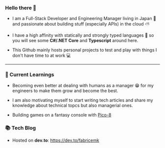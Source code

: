 ### Hello there 👋

- I am a Full-Stack Developer and Engineering Manager living in Japan 🗾 and passionate about building stuff (especially APIs) in the cloud ⛅

- I have a high affinity with statically and strongly typed languages 💪 so you will see some **C#/.NET Core** and **Typescript** around here.

- This Github mainly hosts personal projects to test and play with things I don't have time to at work 💻

----

### 🌱 Current Learnings

- Becoming even better at dealing with humans as a manager 😁 for my engineers to make them grow and become the best.

- I am also motivating myself to start writing tech articles and share my knowledge about technical topcs but also managerial ones.

- Building games on a fantasy console with [Pico-8](https://www.lexaloffle.com/pico-8.php)


### 📚 Tech Blog
- Hosted on **dev.to**: https://dev.to/fabricemk


<!--
**FabriceMk/FabriceMk** is a ✨ _special_ ✨ repository because its `README.md` (this file) appears on your GitHub profile.

Here are some ideas to get you started:

- 🔭 I’m currently working on ...
- 🌱 I’m currently learning ...
- 👯 I’m looking to collaborate on ...
- 🤔 I’m looking for help with ...
- 💬 Ask me about ...
- 📫 How to reach me: ...
- 😄 Pronouns: ...
- ⚡ Fun fact: ...
-->
